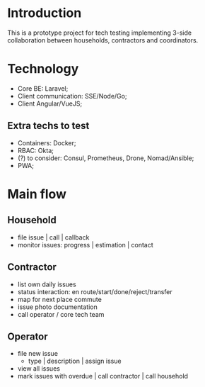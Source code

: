 # Introduction

This is a prototype project for tech testing implementing 3-side collaboration between households, contractors and coordinators.

# Technology

- Core BE: Laravel;
- Client communication: SSE/Node/Go;
- Client Angular/VueJS;

## Extra techs to test

- Containers: Docker;
- RBAC: Okta;
- (?) to consider: Consul, Prometheus, Drone, Nomad/Ansible;
- PWA;

# Main flow

## Household

- file issue | call | callback
- monitor issues: progress | estimation | contact

## Contractor

- list own daily issues
- status interaction: en route/start/done/reject/transfer
- map for next place commute
- issue photo documentation
- call operator / core tech team

## Operator

- file new issue
    - type | description | assign issue
- view all issues
- mark issues with overdue | call contractor | call household
